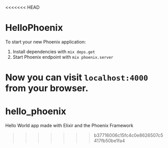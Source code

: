 <<<<<<< HEAD
# HelloPhoenix

To start your new Phoenix application:

1. Install dependencies with `mix deps.get`
2. Start Phoenix endpoint with `mix phoenix.server`

Now you can visit `localhost:4000` from your browser.
=======
# hello_phoenix
Hello World app made with Elixir and the Phoenix Framework
>>>>>>> b37716006c15fc4c0e8626507c5417fb50be1fa4
